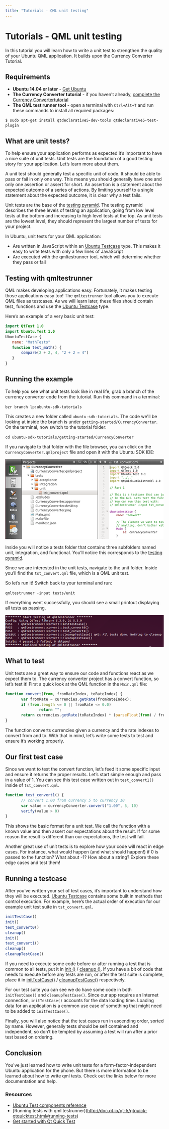 ```yaml
---
title: "Tutorials - QML unit testing"
---
```


# Tutorials - QML unit testing

In this tutorial you will learn how to write a unit test to strengthen the
quality of your Ubuntu QML application. It builds upon the Currency Converter
Tutorial.

## Requirements

  * **Ubuntu 14.04 or later**  - [Get Ubuntu](http://www.ubuntu.com/download/desktop/)
  * **The Currency Converter tutorial**  - if you haven't already, [complete the Currency Convertertutorial](tutorials-building-your-first-qml-app.md)
  * **The QML test runner tool**  - open a terminal with `Ctrl+Alt+T` and run these commands to install all required
packages:

```
$ sudo apt-get install qtdeclarative5-dev-tools qtdeclarative5-test-plugin
```

## What are unit tests?

To help ensure your application performs as expected it’s important to have a
nice suite of unit tests. Unit tests are the foundation of a good testing
story for your application. Let’s learn more about them.

A unit test should generally test a specific unit of code. It should be
able to pass or fail in only one way. This means you should generally have one
and only one assertion or assert for short. An assertion is a statement about
the expected outcome of a series of actions. By limiting yourself to a single
statement about the expected outcome, it is clear why a test fails.

Unit tests are the base of the [testing pyramid](../../platform/quality.md). The testing pyramid
describes the three levels of testing an application, going from low level
tests at the bottom and increasing to high level tests at the top. As unit
tests are the lowest level, they should represent the largest number of tests
for your project.

In Ubuntu, unit tests for your QML application:

  * Are written in JavaScript within an [Ubuntu Testcase](https://developer.ubuntu.com/api/qml/sdk-14.10/Ubuntu.Test.UbuntuTestCase/) type. This makes it easy to write tests with only a few lines of JavaScript
  * Are executed with the qmltestrunner tool, which will determine whether they pass or fail

## Testing with qmltestrunner

QML makes developing applications easy. Fortunately, it makes testing those
applications easy too! The `qmltestrunner` tool allows you to execute QML files
as testcases. As we will learn later, these files should contain test_
functions and use the [Ubuntu Testcase](https://developer.ubuntu.com/api/qml/sdk-14.10/Ubuntu.Test.UbuntuTestCase/) type.

Here’s an example of a very basic unit test:

``` QML
import QtTest 1.0
import Ubuntu.Test 1.0
UbuntuTestCase {
   name: "MathTests"
   function test_math() {
       compare(2 + 2, 4, "2 + 2 = 4")
   }
}
```

## Running the example

To help you see what unit tests look like in real life, grab a branch of the
currency converter code from the tutorial. Run this command in a terminal:

`bzr branch lp:ubuntu-sdk-tutorials`

This creates a new folder called `ubuntu-sdk-tutorials`. The code we'll be
looking at inside the branch is under `getting-started/CurrencyConverter`. On
the terminal, now switch to the tutorial folder:

`cd ubuntu-sdk-tutorials/getting-started/CurrencyConverter`

If you navigate to that folder with the file browser, you can click on the
`CurrencyConverter.qmlproject` file and open it with the Ubuntu SDK IDE:

![](../../../media/Test-project.png)

Inside you will notice a tests folder that contains three subfolders named
unit, integration, and functional. You’ll notice this corresponds to the [testing pyramid](https://developer.ubuntu.com/en/apps/quality/).

Since we are interested in the unit tests, navigate to the unit folder. Inside
you’ll find the `tst_convert.qml` file, which is a QML unit test.

So let’s run it! Switch back to your terminal and run:

`qmltestrunner -input tests/unit`

If everything went successfully, you should see a small printout displaying
all tests as passing.

![](../../../media/Passsed.png)

## What to test

Unit tests are a great way to ensure our code and functions react as we expect
them to. The currency converter project has a convert function, so let’s test
it! First a quick look at the QML function in the `Main.qml` file:

``` QML
function convert(from, fromRateIndex, toRateIndex) {
       var fromRate = currencies.getRate(fromRateIndex);
       if (from.length <= 0 || fromRate <= 0.0)
               return "";
       return currencies.getRate(toRateIndex) * (parseFloat(from) / fromRate);
}
```

The function converts currencies given a currency and the rate indexes to
convert from and to. With that in mind, let’s write some tests to test and
ensure it’s working properly.

## Our first test case

Since we want to test the convert function, let’s feed it some specific input
and ensure it returns the proper results. Let’s start simple enough and pass
in a value of 1. You can see this test case written out in `test_convert1()`
inside of `tst_convert.qml`.

``` QML
function test_convert1() {
       // convert 1.00 from currency 5 to currency 10
       var value = currencyConverter.convert("1.00", 5, 10)
       verify(value > 0)
}
```

This shows the basic format for a unit test. We call the function with a known
value and then assert our expectations about the result. If for some reason
the result is different than our expectations, the test will fail.

Another great use of unit tests is to explore how your code will react in edge
cases. For instance, what would happen (and what should happen!) if 0 is
passed to the function? What about -1? How about a string? Explore these edge
cases and test them!

## Running a testcase

After you’ve written your set of test cases, it’s important to understand how
they will be executed. [Ubuntu Testcase](https://developer.ubuntu.com/api/qml/sdk-14.10/Ubuntu.Test.UbuntuTestCase/) contains some built in methods that
control execution. For example, here’s the actual order of execution for our
example unit test suite in `tst_convert.qml`.

``` QML
initTestCase()
init()
test_convert0()
cleanup()
init()
test_convert1()
cleanup()
cleanupTestCase()
```

If you need to execute some code before or after running a test that is common
to all tests, put it in
[init ()](https://developer.ubuntu.com/api/qml/sdk-14.10/QtTest.TestCase/#init-method) / [cleanup ()](https://developer.ubuntu.com/api/qml/sdk-14.10/QtTest.TestCase/#cleanup-method). If you have a bit of code that needs to execute
before any tests are run, or after the test suite is complete, place it in [initTestCase()](https://developer.ubuntu.com/api/qml/sdk-14.10/QtTest.TestCase/#initTestCase-method) / [cleanupTestCase()](https://developer.ubuntu.com/api/qml/sdk-14.10/QtTest.TestCase/#cleanupTestCase-method) respectively.

For our test suite you can see we do have some code in both `initTestCase()` and
`cleanupTestCase()`. Since our app requires an Internet connection,
`initTestCase()` accounts for the data loading time. Loading data for an
application is a common use case of something that might need to be added to
`initTestCase()`.

Finally, you will also notice that the test cases run in ascending order,
sorted by name. However, generally tests should be self contained and
independent, so don’t be tempted by assuming a test will run after a prior
test based on ordering.

## Conclusion

You've just learned how to write unit tests for a form-factor-independent
Ubuntu application for the phone. But there is more information to be learned
about how to write qml tests. Check out the links below for more documentation
and help.

### Resources

  * [Ubuntu Test components reference](https://developer.ubuntu.com/api/qml/sdk-14.10/Ubuntu.Test/)
  * [Running tests with qml testrunner)(http://doc.qt.io/qt-5/qtquick-qtquicktest.html#running-tests)
  * [Get started with Qt Quick Test](http://doc.qt.io/qt-5/qtquick-qtquicktest.html)
